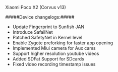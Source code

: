  Xiaomi Poco X2 (Corvus v13)

#####Device changelogs:#####

- Update Fingerprint to Sunfish JAN
- Introduce SafailNet
- Patched SafetyNet in Kernel level
- Enable Zygote preforking for faster app opening
- Implemented Miui camera for Aux cams
- Support higher resolution youtube videos
- Added SDFat Support for SDcards
- Fixed video recording timestamp issues
